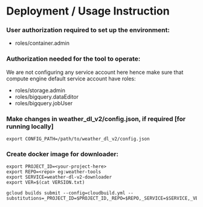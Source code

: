 # Deployment / Usage Instruction 

### User authorization required to set up the environment:
* roles/container.admin

### Authorization needed for the tool to operate:
We are not configuring any service account here hence make sure that compute engine default service account have roles:
* roles/storage.admin
* roles/bigquery.dataEditor
* roles/bigquery.jobUser

### Make changes in weather_dl_v2/config.json, if required [for running locally]
```
export CONFIG_PATH=/path/to/weather_dl_v2/config.json
```

### Create docker image for downloader:
```
export PROJECT_ID=<your-project-here>
export REPO=<repo> eg:weather-tools
export SERVICE=weather-dl-v2-downloader
export VER=$(cat VERSION.txt)

gcloud builds submit --config=cloudbuild.yml --substitutions=_PROJECT_ID=$PROJECT_ID,_REPO=$REPO,_SERVICE=$SERVICE,_VER=$VER
```
